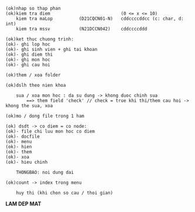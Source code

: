     (ok)nhap so thap phan 
    (ok)kiem tra diem                           (0 <= x <= 10)
        kiem tra maLop          (D21CQCN01-N)   cddccccddcc (c: char, d: int)
        kiem tra mssv           (N21DCCN042)    cddccccddd
        
    (ok)ket thuc chuong trinh:
    (ok)- ghi lop hoc
    (ok)- ghi sinh vien + ghi tai khoan
    (ok)- ghi diem thi
    (ok)- ghi mon hoc
    (ok)- ghi cau hoi

    (ok)them / xoa folder

    (ok)dslh theo nien khoa

        sua / xoa mon hoc : da su dung -> khong duoc chinh sua
            ==> them field 'check' // check = true khi thi/them cau hoi -> khong the sua, xoa

    (ok)mo / dong file trong 1 ham

    (ok) dsdt -> co diem = co node:
    (ok)- file chi luu mon hoc co diem
    (ok)- docfile
    (ok)- menu
    (ok)- hien
    (ok)- them
    (ok)- xoa
    (ok)- hieu chinh

        THONGBAO: noi dung dai

    (ok)count -> index trong menu 

        huy thi (khi chon so cau / thoi gian)

**LAM DEP MAT**